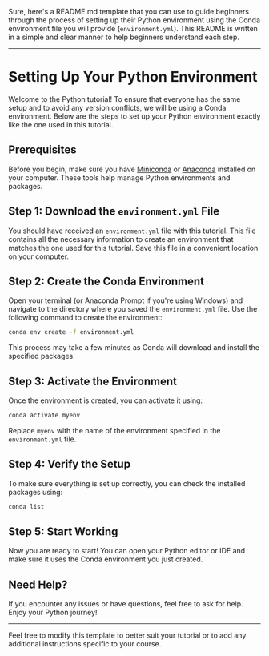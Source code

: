 Sure, here's a README.md template that you can use to guide beginners through the process of setting up their Python environment using the Conda environment file you will provide (`environment.yml`). This README is written in a simple and clear manner to help beginners understand each step.

---

# Setting Up Your Python Environment

Welcome to the Python tutorial! To ensure that everyone has the same setup and to avoid any version conflicts, we will be using a Conda environment. Below are the steps to set up your Python environment exactly like the one used in this tutorial.

## Prerequisites

Before you begin, make sure you have [Miniconda](https://docs.conda.io/en/latest/miniconda.html) or [Anaconda](https://www.anaconda.com/products/individual) installed on your computer. These tools help manage Python environments and packages.

## Step 1: Download the `environment.yml` File

You should have received an `environment.yml` file with this tutorial. This file contains all the necessary information to create an environment that matches the one used for this tutorial. Save this file in a convenient location on your computer.

## Step 2: Create the Conda Environment

Open your terminal (or Anaconda Prompt if you're using Windows) and navigate to the directory where you saved the `environment.yml` file. Use the following command to create the environment:

```bash
conda env create -f environment.yml
```

This process may take a few minutes as Conda will download and install the specified packages.

## Step 3: Activate the Environment

Once the environment is created, you can activate it using:

```bash
conda activate myenv
```

Replace `myenv` with the name of the environment specified in the `environment.yml` file.

## Step 4: Verify the Setup

To make sure everything is set up correctly, you can check the installed packages using:

```bash
conda list
```

## Step 5: Start Working

Now you are ready to start! You can open your Python editor or IDE and make sure it uses the Conda environment you just created.

## Need Help?

If you encounter any issues or have questions, feel free to ask for help. Enjoy your Python journey!

---

Feel free to modify this template to better suit your tutorial or to add any additional instructions specific to your course.
